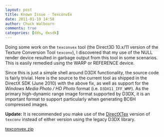 ```yaml
---
layout: post
title: Known Issue - TexconvEx
date: 2011-01-19 14:58
author: Chuck Walbourn
comments: true
categories: [dds, dxsdk]
---
```

Doing some work on the ``texconvex`` tool (the Direct3D 10.x/11 version of the Texture Conversion Tool ``texconv``), I discovered that my use of the NULL render device resulted in garbage output from this tool in some scenarios. This is easily remedied using the WARP or REFERENCE device.
<!--more-->

Since this is just a simple shell around D3DX functionality, the source code is fairly trivial. Here is the source to the current tool as shipped in the DirectX SDK (June 2010) with the above fix, as well as support for the *Windows Media Photo / HD Photo* format (i.e. ``D3DX11_IFF_WMP``). As the primary high-dynamic range image format supported by D3DX, it is an important format to support particularly when generating BC6H compressed images.

<strong>Update:</strong> It is recommended you make use of the <a href="http://go.microsoft.com/fwlink/?LinkId=248926">DirectXTex</a> version of ``texconv`` instead of either version using the legacy D3DX library.

<p><a href="https://walbourn.github.io/download/texconvex.zip">texconvex.zip</a>

